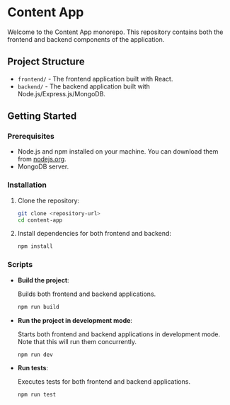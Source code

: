 # Content App

Welcome to the Content App monorepo. This repository contains both the frontend and backend components of the application.

## Project Structure

- `frontend/` - The frontend application built with React.
- `backend/` - The backend application built with Node.js/Express.js/MongoDB.

## Getting Started

### Prerequisites

- Node.js and npm installed on your machine. You can download them from [nodejs.org](https://nodejs.org/).
- MongoDB server.

### Installation

1. Clone the repository:

    ```bash
    git clone <repository-url>
    cd content-app
    ```

2. Install dependencies for both frontend and backend:

    ```bash
    npm install
    ```

### Scripts

- **Build the project**:

    Builds both frontend and backend applications.

    ```bash
    npm run build
    ```

- **Run the project in development mode**:

    Starts both frontend and backend applications in development mode. Note that this will run them concurrently.

    ```bash
    npm run dev
    ```

- **Run tests**:

    Executes tests for both frontend and backend applications.

    ```bash
    npm run test
    ```
